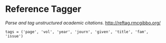 Reference Tagger
================
*Parse and tag unstructured academic citations.* http://reftag.rmcgibbo.org/

```
tags = ('page', 'vol', 'year', 'journ', 'given', 'title', 'fam', 'issue')
```
